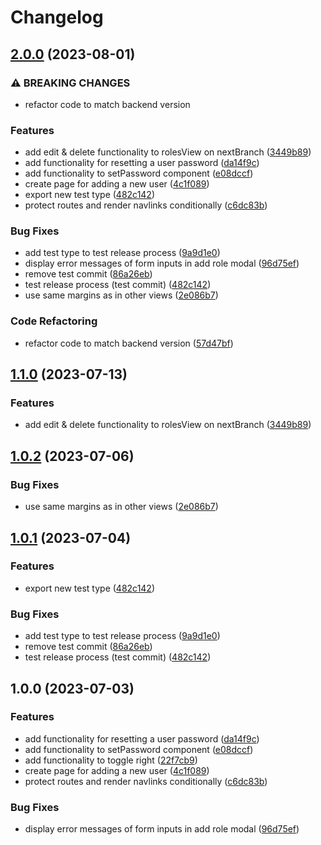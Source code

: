 # Changelog

## [2.0.0](https://github.com/Frachtwerk/essencium-frontend/compare/essencium-types-v1.1.0...essencium-types-v2.0.0) (2023-08-01)


### ⚠ BREAKING CHANGES

* refactor code to match backend version

### Features

* add edit & delete functionality to rolesView on nextBranch ([3449b89](https://github.com/Frachtwerk/essencium-frontend/commit/3449b899e607c9f62ca9ec0a285e67c86c42711a))
* add functionality for resetting a user password ([da14f9c](https://github.com/Frachtwerk/essencium-frontend/commit/da14f9ca2f8d8e93ccf0bd0016545aa04c6f95a9))
* add functionality to setPassword component ([e08dccf](https://github.com/Frachtwerk/essencium-frontend/commit/e08dccfe5825579e31057a785b41d7cfdff5f084))
* create page for adding a new user ([4c1f089](https://github.com/Frachtwerk/essencium-frontend/commit/4c1f089c659ac9c44723ba8b32d22c9d16ff2ec9))
* export new test type ([482c142](https://github.com/Frachtwerk/essencium-frontend/commit/482c1422b309486a754c2b5bff0cc4bb8ec307e6))
* protect routes and render navlinks conditionally ([c6dc83b](https://github.com/Frachtwerk/essencium-frontend/commit/c6dc83b28873063d6799fbaeac853f1ce0d06f6b))


### Bug Fixes

* add test type to test release process ([9a9d1e0](https://github.com/Frachtwerk/essencium-frontend/commit/9a9d1e00626846d846f3fc6abe1a713b9b660a0f))
* display error messages of form inputs in add role modal ([96d75ef](https://github.com/Frachtwerk/essencium-frontend/commit/96d75efb39dcc9ea9ce69b22b44e9a8924a3f4e4))
* remove test commit ([86a26eb](https://github.com/Frachtwerk/essencium-frontend/commit/86a26ebc16a12b35cb6fe5b8be0f2e73daf957e8))
* test release process (test commit) ([482c142](https://github.com/Frachtwerk/essencium-frontend/commit/482c1422b309486a754c2b5bff0cc4bb8ec307e6))
* use same margins as in other views ([2e086b7](https://github.com/Frachtwerk/essencium-frontend/commit/2e086b7379c713fb04f717f1c87f2a5707977628))


### Code Refactoring

* refactor code to match backend version ([57d47bf](https://github.com/Frachtwerk/essencium-frontend/commit/57d47bf0eac6a3411acd6d35c12852c056b4b94a))

## [1.1.0](https://github.com/Frachtwerk/essencium-frontend/compare/essencium-types-v1.0.2...essencium-types-v1.1.0) (2023-07-13)


### Features

* add edit & delete functionality to rolesView on nextBranch ([3449b89](https://github.com/Frachtwerk/essencium-frontend/commit/3449b899e607c9f62ca9ec0a285e67c86c42711a))

## [1.0.2](https://github.com/Frachtwerk/essencium-frontend/compare/essencium-types-v1.0.1...essencium-types-v1.0.2) (2023-07-06)


### Bug Fixes

* use same margins as in other views ([2e086b7](https://github.com/Frachtwerk/essencium-frontend/commit/2e086b7379c713fb04f717f1c87f2a5707977628))

## [1.0.1](https://github.com/Frachtwerk/essencium-frontend/compare/essencium-types-v1.0.0...essencium-types-v1.0.1) (2023-07-04)


### Features

* export new test type ([482c142](https://github.com/Frachtwerk/essencium-frontend/commit/482c1422b309486a754c2b5bff0cc4bb8ec307e6))


### Bug Fixes

* add test type to test release process ([9a9d1e0](https://github.com/Frachtwerk/essencium-frontend/commit/9a9d1e00626846d846f3fc6abe1a713b9b660a0f))
* remove test commit ([86a26eb](https://github.com/Frachtwerk/essencium-frontend/commit/86a26ebc16a12b35cb6fe5b8be0f2e73daf957e8))
* test release process (test commit) ([482c142](https://github.com/Frachtwerk/essencium-frontend/commit/482c1422b309486a754c2b5bff0cc4bb8ec307e6))

## 1.0.0 (2023-07-03)


### Features

* add functionality for resetting a user password ([da14f9c](https://github.com/Frachtwerk/essencium-frontend/commit/da14f9ca2f8d8e93ccf0bd0016545aa04c6f95a9))
* add functionality to setPassword component ([e08dccf](https://github.com/Frachtwerk/essencium-frontend/commit/e08dccfe5825579e31057a785b41d7cfdff5f084))
* add functionality to toggle right ([22f7cb9](https://github.com/Frachtwerk/essencium-frontend/commit/22f7cb9c67a2eda5dbb0d9a0fa2743034fcce748))
* create page for adding a new user ([4c1f089](https://github.com/Frachtwerk/essencium-frontend/commit/4c1f089c659ac9c44723ba8b32d22c9d16ff2ec9))
* protect routes and render navlinks conditionally ([c6dc83b](https://github.com/Frachtwerk/essencium-frontend/commit/c6dc83b28873063d6799fbaeac853f1ce0d06f6b))


### Bug Fixes

* display error messages of form inputs in add role modal ([96d75ef](https://github.com/Frachtwerk/essencium-frontend/commit/96d75efb39dcc9ea9ce69b22b44e9a8924a3f4e4))
